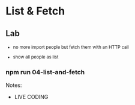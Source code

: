<!-- .slide: class="exercice" -->

# List & Fetch

## Lab

<small>

- no more import people but fetch them with an HTTP call

- show all people as list

</small>

### npm run 04-list-and-fetch

Notes:

- LIVE CODING
